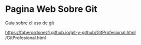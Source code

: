 # Pagina Web Sobre Git
Guia sobre el uso de git

https://faberordonez1.github.io/git-y-github/GitProfesional.html
/GitProfesional.html
